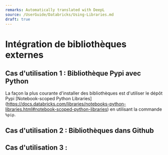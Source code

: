```yaml
---
remarks: Automatically translated with DeepL
source: /UserGuide/Databricks/Using-Libraries.md
draft: true
---
```


# Intégration de bibliothèques externes

## Cas d'utilisation 1 : Bibliothèque Pypi avec Python

La façon la plus courante d'installer des bibliothèques est d'utiliser le dépôt Pypi [Notebook-scoped Python Libraries] (https://docs.databricks.com/libraries/notebooks-python-libraries.html#notebook-scoped-python-libraries) en utilisant la commande `%pip`.

## Cas d'utilisation 2 : Bibliothèques dans Github

## Cas d'utilisation 3 :
